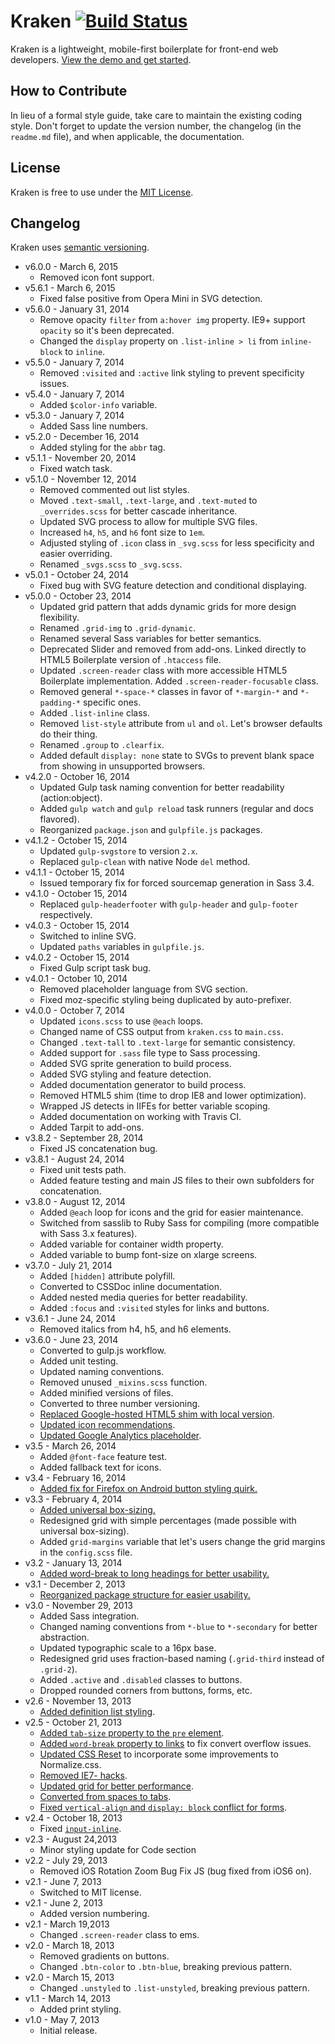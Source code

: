 # Kraken [![Build Status](https://travis-ci.org/cferdinandi/kraken.svg)](https://travis-ci.org/cferdinandi/kraken)
Kraken is a lightweight, mobile-first boilerplate for front-end web developers. [View the demo and get started](http://cferdinandi.github.com/kraken/).


## How to Contribute

In lieu of a formal style guide, take care to maintain the existing coding style. Don't forget to update the version number, the changelog (in the `readme.md` file), and when applicable, the documentation.


## License

Kraken is free to use under the [MIT License](http://gomakethings.com/mit/).


## Changelog

Kraken uses [semantic versioning](http://semver.org/).

* v6.0.0 - March 6, 2015
	* Removed icon font support.
* v5.6.1 - March 6, 2015
	* Fixed false positive from Opera Mini in SVG detection.
* v5.6.0 - January 31, 2014
	* Remove opacity `filter` from `a:hover img` property. IE9+ support `opacity` so it's been deprecated.
	* Changed the `display` property on `.list-inline > li` from `inline-block` to `inline`.
* v5.5.0 - January 7, 2014
	* Removed `:visited` and `:active` link styling to prevent specificity issues.
* v5.4.0 - January 7, 2014
	* Added `$color-info` variable.
* v5.3.0 - January 7, 2014
	* Added Sass line numbers.
* v5.2.0 - December 16, 2014
	* Added styling for the `abbr` tag.
* v5.1.1 - November 20, 2014
	* Fixed watch task.
* v5.1.0 - November 12, 2014
	* Removed commented out list styles.
	* Moved `.text-small`, `.text-large`, and `.text-muted` to `_overrides.scss` for better cascade inheritance.
	* Updated SVG process to allow for multiple SVG files.
	* Increased `h4`, `h5`, and `h6` font size to `1em`.
	* Adjusted styling of `.icon` class in `_svg.scss` for less specificity and easier overriding.
	* Renamed `_svgs.scss` to `_svg.scss`.
* v5.0.1 - October 24, 2014
	* Fixed bug with SVG feature detection and conditional displaying.
* v5.0.0 - October 23, 2014
	* Updated grid pattern that adds dynamic grids for more design flexibility.
	* Renamed `.grid-img` to `.grid-dynamic`.
	* Renamed several Sass variables for better semantics.
	* Deprecated Slider and removed from add-ons. Linked directly to HTML5 Boilerplate version of `.htaccess` file.
	* Updated `.screen-reader` class with more accessible HTML5 Boilerplate implementation. Added `.screen-reader-focusable` class.
	* Removed general `*-space-*` classes in favor of `*-margin-*` and `*-padding-*` specific ones.
	* Added `.list-inline` class.
	* Removed `list-style` attribute from `ul` and `ol`. Let's browser defaults do their thing.
	* Renamed `.group` to `.clearfix`.
	* Added default `display: none` state to SVGs to prevent blank space from showing in unsupported browsers.
* v4.2.0 - October 16, 2014
	* Updated Gulp task naming convention for better readability (action:object).
	* Added `gulp watch` and `gulp reload` task runners (regular and docs flavored).
	* Reorganized `package.json` and `gulpfile.js` packages.
* v4.1.2 - October 15, 2014
	* Updated `gulp-svgstore` to version `2.x`.
	* Replaced `gulp-clean` with native Node `del` method.
* v4.1.1 - October 15, 2014
	* Issued temporary fix for forced sourcemap generation in Sass 3.4.
* v4.1.0 - October 15, 2014
	* Replaced `gulp-headerfooter` with `gulp-header` and `gulp-footer` respectively.
* v4.0.3 - October 15, 2014
	* Switched to inline SVG.
	* Updated `paths` variables in  `gulpfile.js`.
* v4.0.2 - October 15, 2014
	* Fixed Gulp script task bug.
* v4.0.1 - October 10, 2014
	* Removed placeholder language from SVG section.
	* Fixed moz-specific styling being duplicated by auto-prefixer.
* v4.0.0 - October 7, 2014
	* Updated `icons.scss` to use `@each` loops.
	* Changed name of CSS output from `kraken.css` to `main.css`.
	* Changed `.text-tall` to `.text-large` for semantic consistency.
	* Added support for `.sass` file type to Sass processing.
	* Added SVG sprite generation to build process.
	* Added SVG styling and feature detection.
	* Added documentation generator to build process.
	* Removed HTML5 shim (time to drop IE8 and lower optimization).
	* Wrapped JS detects in IIFEs for better variable scoping.
	* Added documentation on working with Travis CI.
	* Added Tarpit to add-ons.
* v3.8.2 - September 28, 2014
	* Fixed JS concatenation bug.
* v3.8.1 - August 24, 2014
	* Fixed unit tests path.
	* Added feature testing and main JS files to their own subfolders for concatenation.
* v3.8.0 - August 12, 2014
	* Added `@each` loop for icons and the grid for easier maintenance.
	* Switched from sasslib to Ruby Sass for compiling (more compatible with Sass 3.x features).
	* Added variable for container width property.
	* Added variable to bump font-size on xlarge screens.
* v3.7.0 - July 21, 2014
	* Added `[hidden]` attribute polyfill.
	* Converted to CSSDoc inline documentation.
	* Added nested media queries for better readability.
	* Added `:focus` and `:visited` styles for links and buttons.
* v3.6.1 - June 24, 2014
	* Removed italics from h4, h5, and h6 elements.
* v3.6.0 - June 23, 2014
	* Converted to gulp.js workflow.
	* Added unit testing.
	* Updated naming conventions.
	* Removed unused `_mixins.scss` function.
	* Added minified versions of files.
	* Converted to three number versioning.
	* [Replaced Google-hosted HTML5 shim with local version](https://github.com/cferdinandi/kraken/issues/60).
	* [Updated icon recommendations](https://github.com/cferdinandi/kraken/issues/59).
	* [Updated Google Analytics placeholder](https://github.com/cferdinandi/kraken/issues/66).
* v3.5 - March 26, 2014
	* Added `@font-face` feature test.
	* Added fallback text for icons.
* v3.4 - February 16, 2014
	* [Added fix for Firefox on Android button styling quirk.](https://github.com/cferdinandi/kraken/pull/36)
* v3.3 - February 4, 2014
	* [Added universal box-sizing.](https://github.com/cferdinandi/kraken/issues/32)
	* Redesigned grid with simple percentages (made possible with universal box-sizing).
	* Added `grid-margins` variable that let's users change the grid margins in the `config.scss` file.
* v3.2 - January 13, 2014
	* [Added word-break to long headings for better usability.](https://github.com/cferdinandi/kraken/issues/27)
* v3.1 - December 2, 2013
	* [Reorganized package structure for easier usability.](https://github.com/cferdinandi/kraken/issues/21)
* v3.0 - November 29, 2013
	* Added Sass integration.
	* Changed naming conventions from `*-blue` to `*-secondary` for better abstraction.
	* Updated typographic scale to a 16px base.
	* Redesigned grid uses fraction-based naming (`.grid-third` instead of  `.grid-2`).
	* Added `.active` and `.disabled` classes to buttons.
	* Dropped rounded corners from buttons, forms, etc.
* v2.6 - November 13, 2013
	* [Added definition list styling](https://github.com/cferdinandi/kraken/issues/14).
* v2.5 - October 21, 2013
	* [Added `tab-size` property to the `pre` element](https://github.com/cferdinandi/kraken/issues/12).
	* [Added `word-break` property to links](https://github.com/cferdinandi/kraken/issues/5) to fix convert overflow issues.
	* [Updated CSS Reset](https://github.com/cferdinandi/kraken/issues/8) to incorporate some improvements to Normalize.css.
	* [Removed IE7- hacks](https://github.com/cferdinandi/kraken/issues/7).
	* [Updated grid for better performance](https://github.com/cferdinandi/kraken/issues/9).
	* [Converted from spaces to tabs](https://github.com/cferdinandi/kraken/issues/11).
	* [Fixed `vertical-align` and `display: block` conflict for forms](https://github.com/cferdinandi/kraken/issues/13).
* v2.4 - October 18, 2013
	* Fixed [`input-inline`](https://github.com/cferdinandi/kraken/issues/6).
* v2.3 - August 24,2013
	* Minor styling update for Code section
* v2.2 - July 29, 2013
	* Removed iOS Rotation Zoom Bug Fix JS (bug fixed from iOS6 on).
* v2.1 - June 7, 2013
	* Switched to MIT license.
* v2.1 - June 2, 2013
	* Added version numbering.
* v2.1 - March 19,2013
	* Changed `.screen-reader` class to ems.
* v2.0 - March 18, 2013
	* Removed gradients on buttons.
	* Changed `.btn-color` to `.btn-blue`, breaking previous pattern.
* v2.0 - March 15, 2013
	* Changed `.unstyled` to `.list-unstyled`, breaking previous pattern.
* v1.1 - March 14, 2013
	* Added print styling.
* v1.0 - May 7, 2013
	* Initial release.